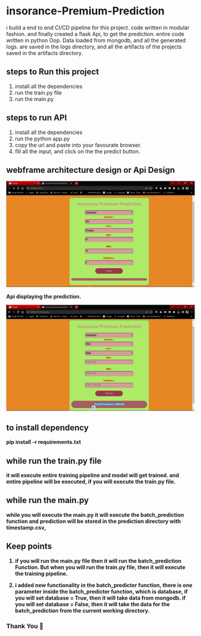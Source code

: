 # insorance-Premium-Prediction
i build a end to end CI/CD pipeline for this project. code written in modular fashion.
and finally created a flask Api, to get the prediction.
entire code written in python Oop. Data loaded from mongodb, and all the generated logs. are saved in the logs directory, and all the artifacts of the projects saved
in the artifacts directory.

## steps to Run this project
1. install all the dependencies
2. run the train.py file
3. run the main.py

## steps to run API
1. install all the dependencies
2. run the python app.py
3. copy the url and paste into your favourate browser.
4. fill all the input, and click on the the predict button.

## webframe architecture design or Api Design
<img src="static/IMAGE/a.png">

<p><b>Api displaying the prediction.<b></p>
<img src="static/IMAGE/b.png">

## to install dependency
pip install -r requirements.txt

## while run the train.py file
it will execute entire training pipeline and model will get trained.
and entire pipeline will be executed, if you will execute the train.py file.

## while run the main.py
while you will execute the main.py it will execute the batch_prediction function
and prediction will be stored in the prediction directory with timestamp.csv,


## Keep points
1. if you will run the main.py file then it will run the batch_prediction Function.
   But when you will run the train.py file, then it will execute the training pipeline.

2. i added new functionality in the batch_predicter function,
   there is one parameter inside the batch_predicter function, which is database,
   if you will set database = True, then it will take data from mongodb. if you will
   set database = False, then it will take the data for the batch_prediction from
   the current working directory. 

### Thank You 📣